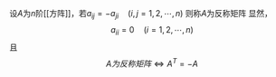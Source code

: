 设$A$为$n$阶[[方阵]]，若$a_{ij}=-a_{ji}\quad (i,j=1,2,\cdots,n)$
则称$A$为反称矩阵
显然，
$$a_{ii}=0\quad (i=1,2,\cdots,n)$$
且
$$A为反称矩阵\iff A^T=-A$$
